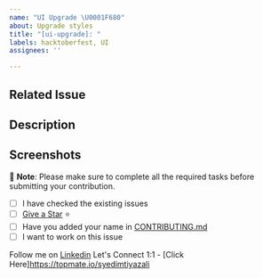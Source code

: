 ```yaml
---
name: "UI Upgrade \U0001F680"
about: Upgrade styles
title: "[ui-upgrade]: "
labels: hacktoberfest, UI
assignees: ''

---
```


## Related Issue

<!-- If there is no issue number, the PR will not be merged. Therefore, please ensure that the issue number is added -->

## Description

<!-- Please provide more context or information for us to properly rewrite your statement  -->

## Screenshots

<!-- Add screenshots to preview the changes  -->


🌟 **Note**: Please make sure to complete all the required tasks before submitting your contribution.

- [ ] I have checked the existing issues
- [ ]  [Give a Star](https://github.com/SyedImtiyaz-1/PreciousServices) ⭐
- [ ] Have you added your name in [CONTRIBUTING.md](https://github.com/SyedImtiyaz-1/PreciousServices/blob/main/CONTRIBUTING.md)
- [ ] I want to work on this issue

Follow me on [Linkedin](https://linkedin.com/in/imtiyaz-sde)
Let's Connect 1:1 - [Click Here]https://topmate.io/syedimtiyazali
